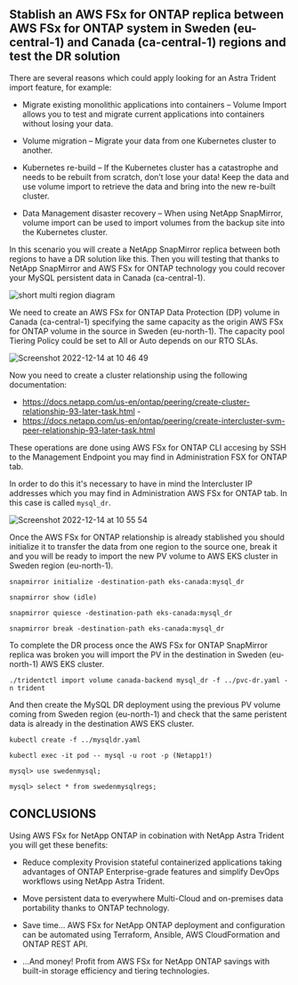 ## Stablish an AWS FSx for ONTAP replica between AWS FSx for ONTAP system in Sweden (eu-central-1) and Canada (ca-central-1) regions and test the DR solution

There are several reasons which could apply looking for an Astra Trident import feature, for example:

- Migrate existing monolithic applications into containers – Volume Import allows you to test and migrate current applications into containers without losing your data.

- Volume migration – Migrate your data from one Kubernetes cluster to another.

- Kubernetes re-build – If the Kubernetes cluster has a catastrophe and needs to be rebuilt from scratch, don’t lose your data! Keep the data and use volume import to retrieve the data and bring into the new re-built cluster.

- Data Management disaster recovery – When using NetApp SnapMirror, volume import can be used to import volumes from the backup site into the Kubernetes cluster.

In this scenario you will create a NetApp SnapMirror replica between both regions to have a DR solution like this. Then you will testing that thanks to NetApp SnapMirror and AWS FSx for ONTAP technology you could recover your MySQL persistent data in Canada (ca-central-1).

![short multi region diagram](https://user-images.githubusercontent.com/59535705/207064981-1c3121f6-5085-4ee5-a89a-100aeff46c7c.jpg)

We need to create an AWS FSx for ONTAP Data Protection (DP) volume in Canada (ca-central-1) specifying the same capacity as the origin AWS FSx for ONTAP volume in the source in Sweden (eu-north-1). The capacity pool Tiering Policy could be set to All or Auto depends on our RTO SLAs.

![Screenshot 2022-12-14 at 10 46 49](https://user-images.githubusercontent.com/59535705/207562286-2b1d2f53-e02d-45ba-b264-1b2511f7aed0.png)

Now you need to create a cluster relationship using the following documentation: 
- https://docs.netapp.com/us-en/ontap/peering/create-cluster-relationship-93-later-task.html - 
- https://docs.netapp.com/us-en/ontap/peering/create-intercluster-svm-peer-relationship-93-later-task.html

These operations are done using AWS FSx for ONTAP CLI accesing by SSH to the Management Endpoint you may find in Administration FSX for ONTAP tab.

In order to do this it's necessary to have in mind the Intercluster IP addresses which you may find in Administration AWS FSx for ONTAP tab. In this case is called ````mysql_dr````.

![Screenshot 2022-12-14 at 10 55 54](https://user-images.githubusercontent.com/59535705/207564284-86c5f83e-8d74-4d94-8b9f-cb54c8ba501d.png)
 
Once the AWS FSx for ONTAP relationship is already stablished you should initialize it to transfer the data from one region to the source one, break it and you will be ready to import the new PV volume to AWS EKS cluster in Sweden region (eu-north-1).

````
snapmirror initialize -destination-path eks-canada:mysql_dr

snapmirror show (idle)

snapmirror quiesce -destination-path eks-canada:mysql_dr

snapmirror break -destination-path eks-canada:mysql_dr

````
To complete the DR process once the AWS FSx for ONTAP SnapMirror replica was broken you will import the PV in the destination in Sweden (eu-north-1) AWS EKS cluster.

`````
./tridentctl import volume canada-backend mysql_dr -f ../pvc-dr.yaml -n trident
``````

And then create the MySQL DR deployment using the previous PV volume coming from Sweden region (eu-north-1) and check that the same peristent data is already in the destination AWS EKS cluster.
`````
kubectl create -f ../mysqldr.yaml

kubectl exec -it pod -- mysql -u root -p (Netapp1!)

mysql> use swedenmysql;

mysql> select * from swedenmysqlregs;
`````

## CONCLUSIONS

Using AWS FSx for NetApp ONTAP in cobination with NetApp Astra Trident you will get these benefits:

- Reduce complexity
Provision stateful containerized applications taking advantages of ONTAP Enterprise-grade features and simplify DevOps workflows using NetApp Astra Trident.

- Move persistent data to everywhere
Multi-Cloud and on-premises data portability thanks to ONTAP technology.

- Save time…
AWS FSx for NetApp ONTAP deployment and configuration can be automated using Terraform, Ansible, AWS CloudFormation and ONTAP REST API.

- …And money!
Profit from AWS FSx for NetApp ONTAP savings with built-in storage efficiency and tiering technologies.
